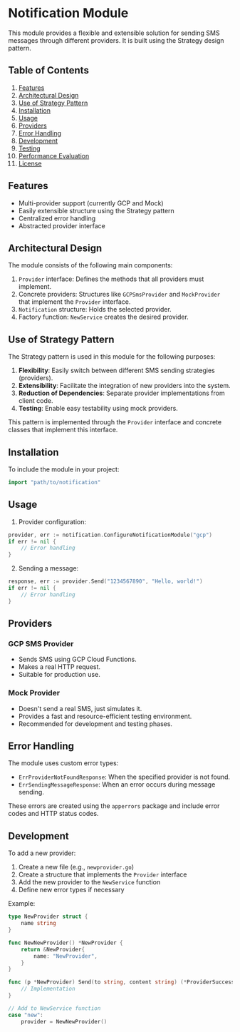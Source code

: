 # Notification Module

This module provides a flexible and extensible solution for sending SMS messages through different providers. It is built using the Strategy design pattern.

## Table of Contents

1. [Features](#features)
2. [Architectural Design](#architectural-design)
3. [Use of Strategy Pattern](#use-of-strategy-pattern)
4. [Installation](#installation)
5. [Usage](#usage)
6. [Providers](#providers)
7. [Error Handling](#error-handling)
8. [Development](#development)
9. [Testing](#testing)
10. [Performance Evaluation](#performance-evaluation)
11. [License](#license)

## Features

- Multi-provider support (currently GCP and Mock)
- Easily extensible structure using the Strategy pattern
- Centralized error handling
- Abstracted provider interface

## Architectural Design

The module consists of the following main components:

1. `Provider` interface: Defines the methods that all providers must implement.
2. Concrete providers: Structures like `GCPSmsProvider` and `MockProvider` that implement the `Provider` interface.
3. `Notification` structure: Holds the selected provider.
4. Factory function: `NewService` creates the desired provider.

## Use of Strategy Pattern

The Strategy pattern is used in this module for the following purposes:

1. **Flexibility**: Easily switch between different SMS sending strategies (providers).
2. **Extensibility**: Facilitate the integration of new providers into the system.
3. **Reduction of Dependencies**: Separate provider implementations from client code.
4. **Testing**: Enable easy testability using mock providers.

This pattern is implemented through the `Provider` interface and concrete classes that implement this interface.

## Installation

To include the module in your project:

```go
import "path/to/notification"
```

## Usage

1. Provider configuration:

```go
provider, err := notification.ConfigureNotificationModule("gcp")
if err != nil {
    // Error handling
}
```

2. Sending a message:

```go
response, err := provider.Send("1234567890", "Hello, world!")
if err != nil {
    // Error handling
}
```

## Providers

### GCP SMS Provider

- Sends SMS using GCP Cloud Functions.
- Makes a real HTTP request.
- Suitable for production use.

### Mock Provider

- Doesn't send a real SMS, just simulates it.
- Provides a fast and resource-efficient testing environment.
- Recommended for development and testing phases.

## Error Handling

The module uses custom error types:

- `ErrProviderNotFoundResponse`: When the specified provider is not found.
- `ErrSendingMessageResponse`: When an error occurs during message sending.

These errors are created using the `apperrors` package and include error codes and HTTP status codes.

## Development

To add a new provider:

1. Create a new file (e.g., `newprovider.go`)
2. Create a structure that implements the `Provider` interface
3. Add the new provider to the `NewService` function
4. Define new error types if necessary

Example:

```go
type NewProvider struct {
    name string
}

func NewNewProvider() *NewProvider {
    return &NewProvider{
        name: "NewProvider",
    }
}

func (p *NewProvider) Send(to string, content string) (*ProviderSuccessResponse, error) {
    // Implementation
}

// Add to NewService function
case "new":
    provider = NewNewProvider()
```

